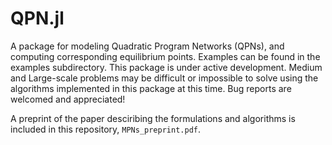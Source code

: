 # QPN.jl

A package for modeling Quadratic Program Networks (QPNs), and computing corresponding equilibrium points. Examples can be found in the examples subdirectory. This package is under active development. Medium and Large-scale problems may be difficult or impossible to solve using the algorithms implemented in this package at this time. Bug reports are welcomed and appreciated!

A preprint of the paper desciribing the formulations and algorithms is included in this repository, ```MPNs_preprint.pdf```.
